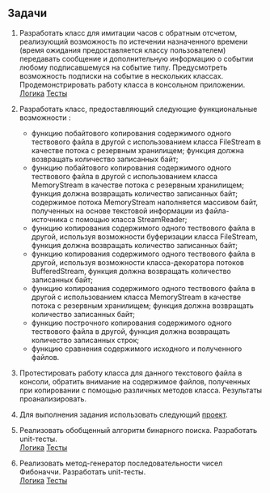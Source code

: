 ## Задачи

1. Разработать класс для имитации часов с обратным отсчетом, реализующий возможность по истечении назначенного времени (время ожидания предоставляется классу пользователем) передавать сообщение и дополнительную информацию о событии любому подписавшемуся на событие типу. Предусмотреть возможность подписки на событие в нескольких классах. Продемонстрировать работу класса в консольном приложении.<br/>
[Логика](https://github.com/IlyaDvortsevoy/NET.S.2018.Dvortsevoy.14/tree/master/CountdownTimer)
[Тесты](https://github.com/IlyaDvortsevoy/NET.S.2018.Dvortsevoy.14/tree/master/CountDownTimerTest)

2. Разработать класс, предоставляющий следующие функциональные возможности : 
   - функцию побайтового копирования содержимого одного тествового файла в другой с использованием класса FileStream в качестве потока с резервным хранилищем; функция должна возвращать количество записанных байт;
   - функцию побайтового копирования содержимого одного тествового файла в другой с использованием класса MemoryStream в качестве потока с резервным хранилищем; функция должна возвращать количество записанных байт; содержимое потока MemoryStream наполняется массивом байт, полученных на основе текстовой информации из файла-источника с помощью класса StreamReader;
   - функцию копирования содержимого одного тествового файла в другой, используя возможности буферизации класса FileStream, функция должна возвращать количество записанных байт;
   - функцию копирования содержимого одного тествового файла в другой, используя возможности класса-декоратора потоков BufferedStream, функция должна возвращать количество записанных байт;
   - функцию копирования содержимого одного тествового файла в другой с использованием класса MemoryStream в качестве потока с резервным хранилищем; функция должна возвращать количество записанных байт; 
   - функцию построчного копирования содержимого одного тествового файла в другой, функция должна возвращать количество записанных строк;
   - функцию сравнения содержимого исходного и полученного файлов.

3. Протестировать работу класса для данного текстового файла в консоли, обратить внимание на содержимое файлов, полученных при копировании с помощью различных методов класса. Результаты проанализировать.

4. Для выполнения задания использовать следующий [проект](https://github.com/EPM-RD-NETLAB/.NET-Framework-modules/blob/master/M13.%20Streams%20and%20IO/M13.Streams.Task.7z).

5. Реализовать обобщенный алгоритм бинарного поиска. Разработать unit-тесты.<br/>
[Логика](https://github.com/IlyaDvortsevoy/NET.S.2018.Dvortsevoy.14/blob/master/SearchAlgorithm/Search.cs)
[Тесты](https://github.com/IlyaDvortsevoy/NET.S.2018.Dvortsevoy.14/tree/master/SearchAlgorithm.Tests)

6. Реализовать метод-генератор последовательности чисел Фибоначчи. Разработать unit-тесты.<br/>
[Логика](https://github.com/IlyaDvortsevoy/NET.S.2018.Dvortsevoy.14/blob/master/Fibonacci/FibonacciSequence.cs)
[Тесты](https://github.com/IlyaDvortsevoy/NET.S.2018.Dvortsevoy.14/blob/master/Fibonacci.Tests/FibonacciTests.cs)
